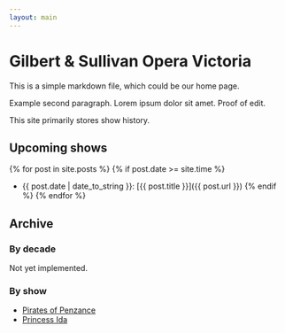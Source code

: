 ```yaml
---
layout: main
---
```

# Gilbert & Sullivan Opera Victoria

This is a simple markdown file, which could be our home page.

Example second paragraph. Lorem ipsum dolor sit amet. Proof of edit.

This site primarily stores show history.

## Upcoming shows

{% for post in site.posts %}
{% if post.date >= site.time %}
* {{ post.date | date_to_string }}: [{{ post.title }}]({{ post.url }})
{% endif %}
{% endfor %}

## Archive

### By decade

Not yet implemented.

### By show

* [Pirates of Penzance](shows/pirates.html)
* [Princess Ida](shows/princessida.html)
